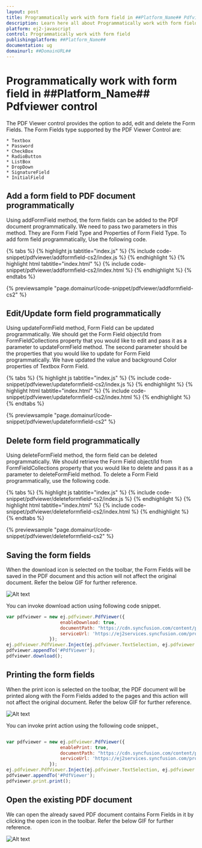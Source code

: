 ```yaml
---
layout: post
title: Programmatically work with form field in ##Platform_Name## Pdfviewer control | Syncfusion
description: Learn here all about Programmatically work with form field in Syncfusion ##Platform_Name## Pdfviewer control of Syncfusion Essential JS 2 and more.
platform: ej2-javascript
control: Programmatically work with form field 
publishingplatform: ##Platform_Name##
documentation: ug
domainurl: ##DomainURL##
---
```


# Programmatically work with form field in ##Platform_Name## Pdfviewer control

The PDF Viewer control provides the option to add, edit and delete the Form Fields. The Form Fields type supported by the PDF Viewer Control are:

    * Textbox
    * Password
    * CheckBox
    * RadioButton
    * ListBox
    * DropDown
    * SignatureField
    * InitialField

## Add a form field to PDF document programmatically

Using addFormField method, the form fields can be added to the PDF document programmatically. We need to pass two parameters in this method. They are Form Field Type and Properties of Form Field Type. To add form field programmatically, Use the following code.

{% tabs %}
{% highlight js tabtitle="index.js" %}
{% include code-snippet/pdfviewer/addformfield-cs2/index.js %}
{% endhighlight %}
{% highlight html tabtitle="index.html" %}
{% include code-snippet/pdfviewer/addformfield-cs2/index.html %}
{% endhighlight %}
{% endtabs %}
        
{% previewsample "page.domainurl/code-snippet/pdfviewer/addformfield-cs2" %}

## Edit/Update form field programmatically

Using updateFormField method, Form Field can be updated programmatically. We should get the Form Field object/Id from FormFieldCollections property that you would like to edit and pass it as a parameter to updateFormField method. The second parameter should be the properties that you would like to update for Form Field programmatically. We have updated the value and background Color properties of Textbox Form Field.

{% tabs %}
{% highlight js tabtitle="index.js" %}
{% include code-snippet/pdfviewer/updateformfield-cs2/index.js %}
{% endhighlight %}
{% highlight html tabtitle="index.html" %}
{% include code-snippet/pdfviewer/updateformfield-cs2/index.html %}
{% endhighlight %}
{% endtabs %}
        
{% previewsample "page.domainurl/code-snippet/pdfviewer/updateformfield-cs2" %}

## Delete form field programmatically

Using deleteFormField method, the form field can be deleted programmatically. We should retrieve the Form Field object/Id from FormFieldCollections property that you would like to delete and pass it as a parameter to deleteFormField method. To delete a Form Field programmatically, use the following code.

{% tabs %}
{% highlight js tabtitle="index.js" %}
{% include code-snippet/pdfviewer/deleteformfield-cs2/index.js %}
{% endhighlight %}
{% highlight html tabtitle="index.html" %}
{% include code-snippet/pdfviewer/deleteformfield-cs2/index.html %}
{% endhighlight %}
{% endtabs %}
        
{% previewsample "page.domainurl/code-snippet/pdfviewer/deleteformfield-cs2" %}

## Saving the form fields

When the download icon is selected on the toolbar, the Form Fields will be saved in the PDF document and this action will not affect the original document. Refer the below GIF for further reference.

![Alt text](../../../pdfviewer/images/saveformfield.gif)

You can invoke download action using following code snippet.

```javascript
var pdfviewer = new ej.pdfviewer.PdfViewer({
                    enableDownload: true,
                    documentPath: "https://cdn.syncfusion.com/content/pdf/pdf-succinctly.pdf",
                    serviceUrl: 'https://ej2services.syncfusion.com/production/web-services/api/pdfviewer'
                });
ej.pdfviewer.PdfViewer.Inject(ej.pdfviewer.TextSelection, ej.pdfviewer.Annotation, ej.pdfviewer.TextSearch, ej.pdfviewer.Navigation,ej.pdfviewer.Print);
pdfviewer.appendTo('#PdfViewer');
pdfviewer.download();

```

## Printing the form fields

When the print icon is selected on the toolbar, the PDF document will be printed along with the Form Fields added to the pages and this action will not affect the original document. Refer the below GIF for further reference.

![Alt text](../../../pdfviewer/images/printformfield.gif)

You can invoke print action using the following code snippet.,

```javascript

var pdfviewer = new ej.pdfviewer.PdfViewer({
                    enablePrint: true,
                    documentPath: "https://cdn.syncfusion.com/content/pdf/pdf-succinctly.pdf",
                    serviceUrl: 'https://ej2services.syncfusion.com/production/web-services/api/pdfviewer'
                });
ej.pdfviewer.PdfViewer.Inject(ej.pdfviewer.TextSelection, ej.pdfviewer.TextSearch, ej.pdfviewer.Navigation,ej.pdfviewer.Print);
pdfviewer.appendTo('#PdfViewer');
pdfviewer.print.print();

```

## Open the existing PDF document

We can open the already saved PDF document contains Form Fields in it by clicking the open icon in the toolbar. Refer the below GIF for further reference.

![Alt text](../../../pdfviewer/images/openexistingpdf.gif)
